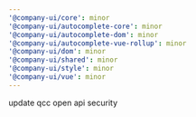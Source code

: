 ```yaml
---
'@company-ui/core': minor
'@company-ui/autocomplete-core': minor
'@company-ui/autocomplete-dom': minor
'@company-ui/autocomplete-vue-rollup': minor
'@company-ui/dom': minor
'@company-ui/shared': minor
'@company-ui/style': minor
'@company-ui/vue': minor
---
```


update qcc open api security
